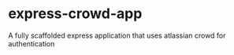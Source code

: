 express-crowd-app
=================

A fully scaffolded express application that uses atlassian crowd for authentication
